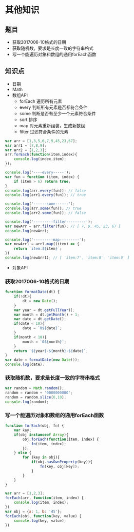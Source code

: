 #  其他知识

## 题目

- 获取2017006-10格式的日期
- 获取随机数，要求是长度一致的字符串格式
- 写一个能遍历对象和数组的通用forEach函数

## 知识点
- 日期
- Math
- 数组API
    - forEach 遍历所有元素
    - every 判断所有元素是否都符合条件
    - some 判断是否有至少一个元素符合条件
    - sort 排序
    - map 对元素重新组装，生成新数组
    - filter 过滤符合条件的元素

```javascript
var arr = [1,3,5,6,7,9,45,23,67];
var arr1 = [7,8,9];
var arr2 = [1,2,3];
arr.forEach(function(item,index){
    console.log(index,item);
});

console.log('----every-----');
var fun = function (item, index) {
    if (item > 6) return true;
}
console.log(arr.every(fun)); // false
console.log(arr1.every(fun)); // true

console.log('------some------');
console.log(arr.some(fun)); // true
console.log(arr2.some(fun)); // false

console.log('---------filter---------');
var newArr = arr.filter(fun); // [ 7, 9, 45, 23, 67 ]
console.log(newArr);

console.log('---------map---------');
var newArr1 = arr1.map((item) => {
    return `item:${item}`;
})
console.log(newArr1); // [ 'item:7', 'item:8', 'item:9' ]

```
- 对象API

### 获取2017006-10格式的日期

```javascript
function formatDate(dt) {
    if(!dt){
        dt = new Date();
    }
    var year = dt.getFullYear();
    var month = dt.getMonth() + 1;
    var date = dt.getDate();
    if(date < 10){
        date = `0${date}`;
    }
    if(month < 10){
        month = `0${month}`;
    }
    return `${year}-${month}-${date}`;
}
var date = formatDate(new Date());
console.log(date);
```
### 获取随机数，要求是长度一致的字符串格式
```javascript
var random = Math.random();
random = random + '0000000000';
random = random.slice(0,10);
console.log(random);
```

### 写一个能遍历对象和数组的通用forEach函数

```javascript
function forEach(obj, fn) {
    var key;
    if(obj instanceof Array){
        obj.forEach(function(item, index) {
            fn(item, index);
        });
    } else {
        for (key in obj){
            if(obj.hasOwnProperty(key)){
                fn(key, obj[key]);
            }
        }
    }
}

var arr = [1,2,3];
forEach(arr, function(item, index) {
    console.log(item, index);
})
var obj = {a: 1, b: '45'};
forEach(obj, function(key, value) {
    console.log(key, value);
})
```